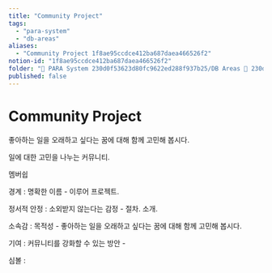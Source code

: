 ```yaml
---
title: "Community Project"
tags:
  - "para-system"
  - "db-areas"
aliases:
  - "Community Project 1f8ae95ccdce412ba687daea466526f2"
notion-id: "1f8ae95ccdce412ba687daea466526f2"
folder: "🚀 PARA System 230d0f53623d80fc9622ed288f937b25/DB Areas 🔲 230d0f53623d812fa0e9f500c4679623/(주) 음 66e9b539f26a4b65b785de77451613c8"
published: false
---
```


# Community Project

좋아하는 일을 오래하고 싶다는 꿈에 대해 함께 고민해 봅시다.

일에 대한 고민을 나누는 커뮤니티.

멤버쉽

경계 : 명확한 이름 - 이루어 프로젝트.

정서적 안정 : 소외받지 않는다는 감정 - 절차. 소개.

소속감 :  목적성 - 좋아하는 일을 오래하고 싶다는 꿈에 대해 함께 고민해 봅시다.

기여 : 커뮤니티를 강화할 수 있는 방안 -

심볼 :
